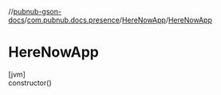 //[pubnub-gson-docs](../../../index.md)/[com.pubnub.docs.presence](../index.md)/[HereNowApp](index.md)/[HereNowApp](-here-now-app.md)

# HereNowApp

[jvm]\
constructor()
